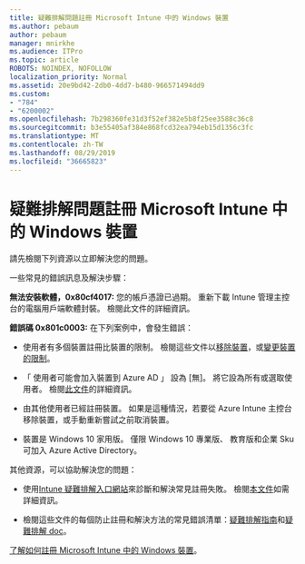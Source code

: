 ```yaml
---
title: 疑難排解問題註冊 Microsoft Intune 中的 Windows 裝置
ms.author: pebaum
author: pebaum
manager: mnirkhe
ms.audience: ITPro
ms.topic: article
ROBOTS: NOINDEX, NOFOLLOW
localization_priority: Normal
ms.assetid: 20e9bd42-2db0-4dd7-b480-966571494dd9
ms.custom:
- "784"
- "6200002"
ms.openlocfilehash: 7b298360fe31d3f52ef382e5b8f25ee3588c36c8
ms.sourcegitcommit: b3e55405af384e868fcd32ea794eb15d1356c3fc
ms.translationtype: MT
ms.contentlocale: zh-TW
ms.lasthandoff: 08/29/2019
ms.locfileid: "36665823"
---
```

# <a name="troubleshoot-issues-with-enrolling-windows-devices-in-microsoft-intune"></a>疑難排解問題註冊 Microsoft Intune 中的 Windows 裝置

請先檢閱下列資源以立即解決您的問題。
  
一些常見的錯誤訊息及解決步驟：
  
 **無法安裝軟體，0x80cf4017:** 您的帳戶憑證已過期。 重新下載 Intune 管理主控台的電腦用戶端軟體封裝。 檢閱此文件的詳細資訊。
  
 **錯誤碼 0x801c0003:** 在下列案例中，會發生錯誤：
  
-  使用者有多個裝置註冊比裝置的限制。 檢閱這些文件以[移除裝置](https://docs.microsoft.com/intune/devices-wipe)，或[變更裝置的限制](https://docs.microsoft.com/intune/enrollment-restrictions-set#set-device-limit-restrictions)。

-  「 使用者可能會加入裝置到 Azure AD 」 設為 [無]。 將它設為所有或選取使用者。 檢閱[此文件](https://docs.microsoft.com/azure/active-directory/device-management-azure-portal#configure-device-settings)的詳細資訊。

-  由其他使用者已經註冊裝置。 如果是這種情況，若要從 Azure Intune 主控台移除裝置，或手動重新嘗試之前取消裝置。

-  裝置是 Windows 10 家用版。 僅限 Windows 10 專業版、 教育版和企業 Sku 可加入 Azure Active Directory。

其他資源，可以協助解決您的問題：
  
-  使用[Intune 疑難排解入口網站](https://devicemanagement.microsoft.com/#blade/Microsoft_Intune_DeviceSettings/TroubleshootBlade)來診斷和解決常見註冊失敗。 檢閱[本文件](https://docs.microsoft.com/intune/help-desk-operators)如需詳細資訊。

-  檢閱這些文件的每個防止註冊和解決方法的常見錯誤清單：[疑難排解指南](https://support.microsoft.com/help/4089533/troubleshooting-windows-device-enrollment-problems-in-microsoft-intune)和[疑難排解 doc](https://docs.microsoft.com/intune-classic/troubleshoot/troubleshoot-device-enrollment-in-intune)。

[了解如何註冊 Microsoft Intune 中的 Windows 裝置](https://docs.microsoft.com/intune/windows-enroll)。
